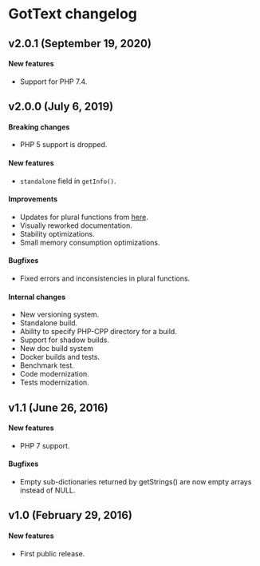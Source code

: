 GotText changelog
=================

v2.0.1 (September 19, 2020)
---------------------------

#### New features
- Support for PHP 7.4.



v2.0.0 (July 6, 2019)
---------------------

#### Breaking changes
- PHP 5 support is dropped.

#### New features
- `standalone` field in `getInfo()`.

#### Improvements
- Updates for plural functions from [here](https://github.com/translate/l10n-guide/commits/master/docs/l10n/pluralforms.rst).
- Visually reworked documentation.
- Stability optimizations.
- Small memory consumption optimizations.

#### Bugfixes
- Fixed errors and inconsistencies in plural functions.

#### Internal changes
- New versioning system.
- Standalone build.
- Ability to specify PHP-CPP directory for a build.
- Support for shadow builds.
- New doc build system
- Docker builds and tests.
- Benchmark test.
- Code modernization.
- Tests modernization.



v1.1 (June 26, 2016)
--------------------

#### New features
- PHP 7 support.

#### Bugfixes
- Empty sub-dictionaries returned by getStrings() are now empty arrays instead of NULL.



v1.0 (February 29, 2016)
------------------------

#### New features
- First public release.
